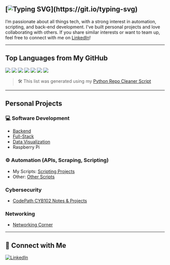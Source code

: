 <!-- ## 👋 About Me  -->
## [![Typing SVG](https://readme-typing-svg.herokuapp.com?font=Fira+Code&size=25&pause=1000&color=000000&vCenter=true&multiline=true&width=435&lines=About+Me+.+.+.)](https://git.io/typing-svg)
I’m passionate about all things tech, with a strong interest in automation, scripting, and back-end development. I've built personal projects and love collaborating with others. If you share similar interests or want to team up, feel free to connect with me on [LinkedIn](https://linkedin.com/in/krystalkelly25)!

---

## Top Languages from My GitHub
<p>
  <img src="https://img.shields.io/badge/Go-00ADD8?style=for-the-badge&logo=go&logoColor=white" />
  <img src="https://img.shields.io/badge/JavaScript-F7DF1E?style=for-the-badge&logo=javascript&logoColor=black" />
  <img src="https://img.shields.io/badge/Python-3776AB?style=for-the-badge&logo=python&logoColor=white" />
  <img src="https://img.shields.io/badge/Java-007396?style=for-the-badge&logo=java&logoColor=white" />
  <img src="https://img.shields.io/badge/HTML5-E34F26?style=for-the-badge&logo=html5&logoColor=white" />
  <img src="https://img.shields.io/badge/CSS3-1572B6?style=for-the-badge&logo=css3&logoColor=white" />
  <img src="https://img.shields.io/badge/Shell-89e051?style=for-the-badge&logo=gnu-bash&logoColor=black" />
</p>

> 🛠 This list was generated using my [Python Repo Cleaner Script](https://github.com/Kelllyy1/Scripting/tree/main/pythonScripts)

---

##  Personal Projects

### 💻 Software Development
- [Backend](https://github.com/Kelllyy1/fall-2024-internship-course)
- [Full-Stack](https://github.com/Kelllyy1/database-systems-fullstack-project)
- [Data Visualization](https://github.com/Kelllyy1/SD2_G38/tree/main/cloud/visualizations)
- Raspberry Pi
<!-- - [Passion Project using Raspberry Pi](https://github.com/Kelllyy1/passion) -->

### ⚙ Automation (APIs, Scraping, Scripting)
- My Scripts: [Scripting Projects](https://github.com/Kelllyy1/Scripting)
- Other: [Other Scripts](https://github.com/Kelllyy1/Stock-Analysis)

###  Cybersecurity
- [CodePath CYB102 Notes & Projects](https://github.com/Kelllyy1/Stock-Analysis)

###  Networking
- [Networking Corner](https://github.com/Kelllyy1/networking)

---

## 🤝 Connect with Me

[![LinkedIn](https://img.shields.io/badge/LinkedIn-Connect-blue?logo=linkedin&style=for-the-badge)](https://linkedin.com/in/krystalkelly25)
